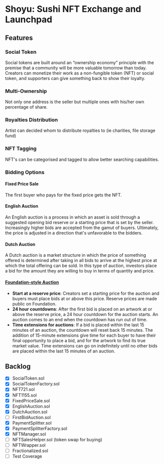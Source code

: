 # Shoyu: Sushi NFT Exchange and Launchpad

## Features
### Social Token
Social tokens are built around an “ownership economy” principle with the premise that a community will be more valuable tomorrow than today.
Creators can monetize their work as a non-fungible token (NFT) or social token, and supporters can give something back to show their loyalty.

### Multi-Ownership
Not only one address is the seller but multiple ones with his/her own percentage of share.

### Royalties Distribution
Artist can decided whom to distribute royalties to (ie charities, file storage fund)

### NFT Tagging
NFT's can be categorised and tagged to allow better searching capabilities.

### Bidding Options
#### Fixed Price Sale
The first buyer who pays for the fixed price gets the NFT.
#### English Auction
An English auction is a process in which an asset is sold through a suggested opening bid reserve or a starting price that is set by the seller. Increasingly higher bids are accepted from the gamut of buyers. Ultimately, the price is adjusted in a direction that's unfavorable to the bidders.
#### Dutch Auction
A Dutch auction is a market structure in which the price of something offered is determined after taking in all bids to arrive at the highest price at which the total offering can be sold. In this type of auction, investors place a bid for the amount they are willing to buy in terms of quantity and price.
#### [Foundation-style Auction](https://help.foundation.app/en/articles/4742997-a-complete-guide-to-collecting-nfts-and-how-auctions-work)
* **Start at a reserve price**: Creators set a starting price for the auction and buyers must place bids at or above this price. Reserve prices are made public on Foundation.
* **24 hour countdowns**: After the first bid is placed on an artwork at or above the reserve price, a 24 hour countdown for the auction starts. An auction comes to an end when the countdown has run out of time.
* **Time extensions for auctions**: If a bid is placed within the last 15 minutes of an auction, the countdown will reset back 15 minutes. The addition of 15-minute extensions give time for each buyer to have their final opportunity to place a bid, and for the artwork to find its true market value. Time extensions can go on indefinitely until no other bids are placed within the last 15 minutes of an auction.

## Backlog
- [x] SocialToken.sol
- [x] SocialTokenFactory.sol
- [x] NFT721.sol
- [x] NFT1155.sol
- [x] FixedPriceSale.sol
- [x] EnglishAuction.sol
- [x] DutchAuction.sol
- [ ] FirstBidAuction.sol
- [x] PaymentSplitter.sol
- [x] PaymentSplitterFactory.sol
- [x] NFTManager.sol
- [ ] NFTSalesHelper.sol (token swap for buying)
- [ ] NFTWrapper.sol
- [ ] Fractionalized.sol
- [ ] Test Coverage
